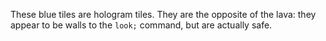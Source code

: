 These blue tiles are hologram tiles. They are the opposite of the lava: they appear to be walls to the `look;` command, but are actually safe.